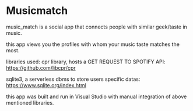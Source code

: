 # Musicmatch
music_match is a social app that connects people with similar geek/taste in music. 

this app views you the profiles with whom your music taste matches the most.

libraries used:
cpr library, hosts a GET REQUEST TO SPOTIFY API:
https://github.com/libcpr/cpr

sqlite3, a serverless dbms to store users specific datas:
https://www.sqlite.org/index.html

this app was built and run in Visual Studio with manual integration of above mentioned libraries. 
